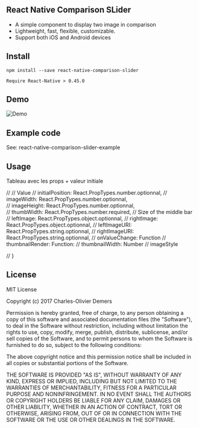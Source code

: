 ## React Native Comparison SLider
- A simple component to display two image in comparison
- Lightweight, fast, flexible, customizable.
- Support both iOS and Android devices

## Install
```
npm install --save react-native-comparison-slider

Require React-Native > 0.45.0

```

## Demo
![Demo](https://dl.dropboxusercontent.com/content_link/7UBx3Eoc8BAxWqA1DhxMXrLDr2s8h06aIukC26FZBEYcuRxTdqDP6SWSNXy2jn8X/file?dl=0&duc_id=Fomo7JGidlWzMxdwLnzLWGErj1hEsovOT2PvyWb8S4ePsHQUyMwjv820PtaBqlCg&raw=1&size=2048x1536&size_mode=3)

## Example code

See: react-native-comparison-slider-example

## Usage

Tableau avec les props + valeur initiale


// 	//	Value
// 	initialPosition: React.PropTypes.number.optionnal,
// 	imageWidth: React.PropTypes.number.optionnal,	
// 	imageHeight: React.PropTypes.number.optionnal,	
// 	thumbWidth: React.PropTypes.number.required,		//	Size of the middle bar
// 	leftImage: React.PropTypes.object.optionnal,
// 	rightImage: React.PropTypes.object.optionnal,
// 	leftImageURI: React.PropTypes.string.optionnal,
// 	rightImageURI: React.PropTypes.string.optionnal,
//	onValueChange: Function
//	thumbnailRender: Function: 
//	thumbnailWidth: Number
//	imageStyle

// }

## License

MIT License

Copyright (c) 2017 Charles-Olivier Demers

Permission is hereby granted, free of charge, to any person obtaining a copy
of this software and associated documentation files (the "Software"), to deal
in the Software without restriction, including without limitation the rights
to use, copy, modify, merge, publish, distribute, sublicense, and/or sell
copies of the Software, and to permit persons to whom the Software is
furnished to do so, subject to the following conditions:

The above copyright notice and this permission notice shall be included in all
copies or substantial portions of the Software.

THE SOFTWARE IS PROVIDED "AS IS", WITHOUT WARRANTY OF ANY KIND, EXPRESS OR
IMPLIED, INCLUDING BUT NOT LIMITED TO THE WARRANTIES OF MERCHANTABILITY,
FITNESS FOR A PARTICULAR PURPOSE AND NONINFRINGEMENT. IN NO EVENT SHALL THE
AUTHORS OR COPYRIGHT HOLDERS BE LIABLE FOR ANY CLAIM, DAMAGES OR OTHER
LIABILITY, WHETHER IN AN ACTION OF CONTRACT, TORT OR OTHERWISE, ARISING FROM,
OUT OF OR IN CONNECTION WITH THE SOFTWARE OR THE USE OR OTHER DEALINGS IN THE
SOFTWARE.
